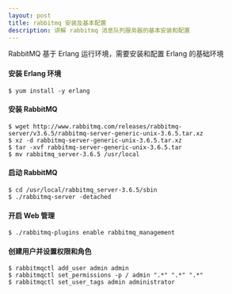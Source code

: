```yaml
---
layout: post
title: rabbitmq 安装及基本配置
description: 讲解 rabbitmq 消息队列服务器的基本安装和配置
---
```



RabbitMQ 基于 Erlang 运行环境，需要安装和配置 Erlang 的基础环境

#### 安装 Erlang 环境

    $ yum install -y erlang

#### 安装 RabbitMQ

    $ wget http://www.rabbitmq.com/releases/rabbitmq-server/v3.6.5/rabbitmq-server-generic-unix-3.6.5.tar.xz
    $ xz -d rabbitmq-server-generic-unix-3.6.5.tar.xz
    $ tar -xvf rabbitmq-server-generic-unix-3.6.5.tar
    $ mv rabbitmq_server-3.6.5 /usr/local

#### 启动 RabbitMQ

    $ cd /usr/local/rabbitmq_server-3.6.5/sbin
    $ ./rabbitmq-server -detached

#### 开启 Web 管理

    $ ./rabbitmq-plugins enable rabbitmq_management

#### 创建用户并设置权限和角色

    $ rabbitmqctl add_user admin admin
    $ rabbitmqctl set_permissions -p / admin ".*" ".*" ".*"
    $ rabbitmqctl set_user_tags admin administrator


